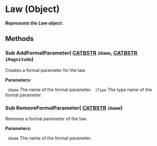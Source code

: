 # Law (Object)

**_Represents the Law object._**

## Methods

### Sub **AddFormalParameter**( [CATBSTR](../System/typedef_CATBSTR_8129.md)  `iName`,  [CATBSTR](../System/typedef_CATBSTR_8129.md)  `iMagnitude`)

Creates a formal parameter for the law.

**Parameters:**

` iName`      The name of the formal parameter.
` iType`      The type name of the formal parameter.

### Sub **RemoveFormalParameter**( [CATBSTR](../System/typedef_CATBSTR_8129.md)  `iName`)

Removes a formal parameter of the law.

**Parameters:**

` iName`      The name of the formal parameter.